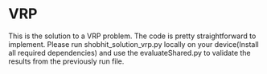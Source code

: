 # VRP
This is the solution to a VRP problem. The code is pretty straightforward to implement. Please run shobhit_solution_vrp.py locally on your device(Install all required dependencies) and use the evaluateShared.py to validate the results from the previously run file.
